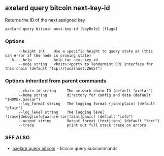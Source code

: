 ## axelard query bitcoin next-key-id

Returns the ID of the next assigned key

```
axelard query bitcoin next-key-id [keyRole] [flags]
```

### Options

```
      --height int    Use a specific height to query state at (this can error if the node is pruning state)
  -h, --help          help for next-key-id
      --node string   <host>:<port> to Tendermint RPC interface for this chain (default "tcp://localhost:26657")
```

### Options inherited from parent commands

```
      --chain-id string     The network chain ID (default "axelar")
      --home string         directory for config and data (default "$HOME/.axelar")
      --log_format string   The logging format (json|plain) (default "plain")
      --log_level string    The logging level (trace|debug|info|warn|error|fatal|panic) (default "info")
      --output string       Output format (text|json) (default "text")
      --trace               print out full stack trace on errors
```

### SEE ALSO

- [axelard query bitcoin](axelard_query_bitcoin.md)	 - bitcoin query subcommands

